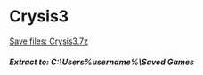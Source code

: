 # Crysis3
[Save files: Crysis3.7z](Crysis3.7z?raw=true)
##### Extract to: C:\Users\%username%\Saved Games